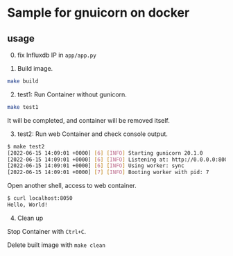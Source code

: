 # Sample for gnuicorn on docker

## usage

0. fix Influxdb IP in ```app/app.py```

1. Build image.

```bash
make build
```

2. test1: Run Container without gunicorn.

```bash
make test1
```

It will be completed, and container will be removed itself.

3. test2: Run web Container and check console output.

```bash
$ make test2
[2022-06-15 14:09:01 +0000] [6] [INFO] Starting gunicorn 20.1.0
[2022-06-15 14:09:01 +0000] [6] [INFO] Listening at: http://0.0.0.0:800 (6)
[2022-06-15 14:09:01 +0000] [6] [INFO] Using worker: sync
[2022-06-15 14:09:01 +0000] [7] [INFO] Booting worker with pid: 7
```

Open another shell, access to web container.

```bash
$ curl localhost:8050
Hello, World!
```

4. Clean up

Stop Container with ```Ctrl+C```.

Delete built image with ```make clean```
